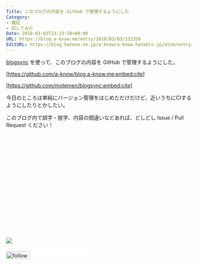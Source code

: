 ```yaml
---
Title: このブログの内容を GitHub で管理するようにした
Category:
- 雑記
- 試してみた
Date: 2018-03-03T23:23:50+09:00
URL: https://blog.a-know.me/entry/2018/03/03/232350
EditURL: https://blog.hatena.ne.jp/a-know/a-know.hateblo.jp/atom/entry/17391345971621611651
---
```


[blogsync](https://github.com/motemen/blogsync) を使って、このブログの内容を GitHub で管理するようにした。



[https://github.com/a-know/blog.a-know.me:embed:cite]



[https://github.com/motemen/blogsync:embed:cite]


今日のところは単純にバージョン管理をはじめただけだけど、近いうちにCIするようにしたりとかしたい。


このブログ内で誤字・脱字、内容の間違いなどあれば、どしどし Issue / Pull Request ください！



<div>
<br>
<script async src="//pagead2.googlesyndication.com/pagead/js/adsbygoogle.js"></script>
<!-- article-bottom2 -->
<ins class="adsbygoogle"
     style="display:inline-block;width:300px;height:250px"
     data-ad-client="ca-pub-3463034538369189"
     data-ad-slot="5274552934"></ins>
<script>
(adsbygoogle = window.adsbygoogle || []).push({});
</script>

<a href="http://bit.ly/pixe-la" target='blank' rel="nofollow"><img src="https://cdn-ak.f.st-hatena.com/images/fotolife/a/a-know/20170405/20170405220342.png"></a>
<br>
</div>

<div>
<a href='http://cloud.feedly.com/#subscription%2Ffeed%2Fhttp%3A%2F%2Fblog.a-know.me%2Ffeed'  target='blank'><img id='feedlyFollow' src='//s3.feedly.com/img/follows/feedly-follow-rectangle-volume-small_2x.png' alt='follow us in feedly' width='65' height='20'></a>



<iframe src="//blog.hatena.ne.jp/a-know/a-know.hateblo.jp/subscribe/iframe" allowtransparency="true" frameborder="0" scrolling="no" width="150" height="28"></iframe>
</div>


<script src="https://moshi-moshi.moshimo.works/moshimoshi/a_know_blog/2018-03-03-232350?title=%E3%81%93%E3%81%AE%E3%83%96%E3%83%AD%E3%82%B0%E3%81%AE%E5%86%85%E5%AE%B9%E3%82%92%20GitHub%20%E3%81%A7%E7%AE%A1%E7%90%86%E3%81%99%E3%82%8B%E3%82%88%E3%81%86%E3%81%AB%E3%81%97%E3%81%9F"></script>
